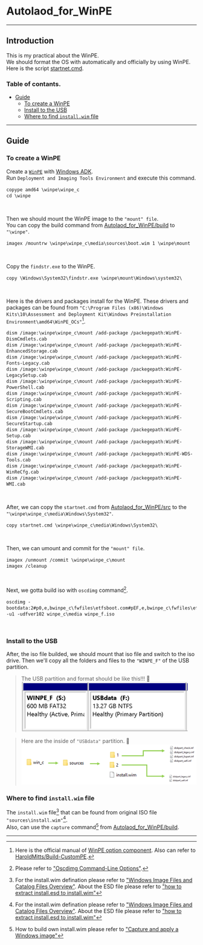 # Autolaod_for_WinPE<br>

***

## Introduction <br>
This is my practical about the WinPE.<br>
We should format the OS with automatically and officially by using WinPE.<br>
Here is the script [startnet.cmd](https://github.com/yutsunoki/Autolaod_for_WinPE/edit/main/src/startnet.cmd).<br>

### Table of contants.
* [Guide](#guide)
  - [To create a WinPE](#to-create-a-WinPE) 
  - [Install to the USB](#install-to-the-USB)
  - [Where to find `install.wim` file](Where-to-find-installwim-file)

***

## Guide

### To create a WinPE

Create a [`WinPE`](https://learn.microsoft.com/en-us/windows-hardware/manufacture/desktop/winpe-create-usb-bootable-drive?view=windows-11) with [Windows ADK](https://learn.microsoft.com/en-us/windows-hardware/get-started/adk-install).<br>
Run `Deployment and Imaging Tools Environment` and execute this command.<br>
```
copype amd64 \winpe\winpe_c
cd \winpe
```
<br>

Then we should mount the WinPE image to the `"mount" file`.<br>
You can copy the build command from [Autolaod_for_WinPE/build](https://github.com/yutsunoki/Autolaod_for_WinPE/tree/main/build) to `"\winpe"`.<br>
```
imagex /mountrw \winpe\winpe_c\media\sources\boot.wim 1 \winpe\mount
```
<br>

Copy the `findstr.exe` to the WinPE.<br>
```
copy \Windows\System32\findstr.exe \winpe\mount\Windows\system32\
```
<br>

Here is the drivers and packages install for the WinPE. These drivers and packages can be found from `"C:\Program Files (x86)\Windows Kits\10\Assessment and Deployment Kit\Windows Preinstallation Environment\amd64\WinPE_OCs"`[^1]. <br>
```
dism /image:\winpe\winpe_c\mount /add-package /packegepath:WinPE-DismCmdlets.cab
dism /image:\winpe\winpe_c\mount /add-package /packegepath:WinPE-EnhancedStorage.cab
dism /image:\winpe\winpe_c\mount /add-package /packegepath:WinPE-Fonts-Legacy.cab
dism /image:\winpe\winpe_c\mount /add-package /packegepath:WinPE-LegacySetup.cab
dism /image:\winpe\winpe_c\mount /add-package /packegepath:WinPE-PowerShell.cab
dism /image:\winpe\winpe_c\mount /add-package /packegepath:WinPE-Scripting.cab
dism /image:\winpe\winpe_c\mount /add-package /packegepath:WinPE-SecureBootCmdlets.cab
dism /image:\winpe\winpe_c\mount /add-package /packegepath:WinPE-SecureStartup.cab
dism /image:\winpe\winpe_c\mount /add-package /packegepath:WinPE-Setup.cab
dism /image:\winpe\winpe_c\mount /add-package /packegepath:WinPE-StorageWMI.cab
dism /image:\winpe\winpe_c\mount /add-package /packegepath:WinPE-WDS-Tools.cab
dism /image:\winpe\winpe_c\mount /add-package /packegepath:WinPE-WinReCfg.cab
dism /image:\winpe\winpe_c\mount /add-package /packegepath:WinPE-WMI.cab
```
<br> 

After, we can copy the `startnet.cmd` from [Autolaod_for_WinPE/src](https://github.com/yutsunoki/Autolaod_for_WinPE/tree/main/src) to the `"\winpe\winpe_c\media\Windows\System32"`.<br>
```
copy startnet.cmd \winpe\winpe_c\media\Windows\System32\
```
<br>

Then, we can umount and commit for the `"mount" file`.<br>
```
imagex /unmount /commit \winpe\winpe_c\mount
imagex /cleanup
```
<br>

Next, we gotta build iso with `oscdimg` command[^2]. <br>
```
oscdimg -bootdata:2#p0,e,bwinpe_c\fwfiles\etfsboot.com#pEF,e,bwinpe_c\fwfiles\efisys.bin -u1 -udfver102 winpe_c\media winpe_f.iso
```
<br>

### Install to the USB

After, the iso file builded, we should mount that iso file and switch to the iso drive.
Then we'll copy all the folders and files to the `"WINPE_F"` of the USB partition.<br>

> The USB partition and format should be like this!!! 🔻<br>
![disk](https://github.com/yutsunoki/Autolaod_for_WinPE/blob/main/img/disk.png)<br>

> Here are the inside of `"USBdata"` partition. 🔻<br>
![map](https://github.com/yutsunoki/Autolaod_for_WinPE/blob/main/img/map.png)<br>

### Where to find `install.wim` file 

The `install.wim` file[^3] that can be found from original ISO file `"sources\install.wim"`[^3].<br>
Also, can use the `capture` command[^4] from [Autolaod_for_WinPE/build](https://github.com/yutsunoki/Autolaod_for_WinPE/tree/main/build).

***

[^1]: Here is the official manual of [WinPE option component](https://learn.microsoft.com/en-us/windows-hardware/manufacture/desktop/winpe-add-packages--optional-components-reference?view=windows-11). Also can refer to [HaroldMitts/Build-CustomPE](https://github.com/HaroldMitts/Build-CustomPE).

[^2]: Please refer to ["Oscdimg Command-Line Options"](https://learn.microsoft.com/en-us/windows-hardware/manufacture/desktop/oscdimg-command-line-options?view=windows-11).

[^3]: For the install.wim defination please refer to ["Windows Image Files and Catalog Files Overview"](https://learn.microsoft.com/en-us/windows-hardware/customize/desktop/wsim/windows-image-files-and-catalog-files-overview#windows-image-files). About the ESD file please refer to ["how to extract install.esd to install.wim"](https://www.wintips.org/how-to-extract-install-esd-to-install-wim-windows-10-8/)

[^4]: How to build own install.wim please refer to ["Capture and apply a Windows image"](https://learn.microsoft.com/en-us/windows-hardware/manufacture/desktop/capture-and-apply-windows-using-a-single-wim?view=windows-11)
